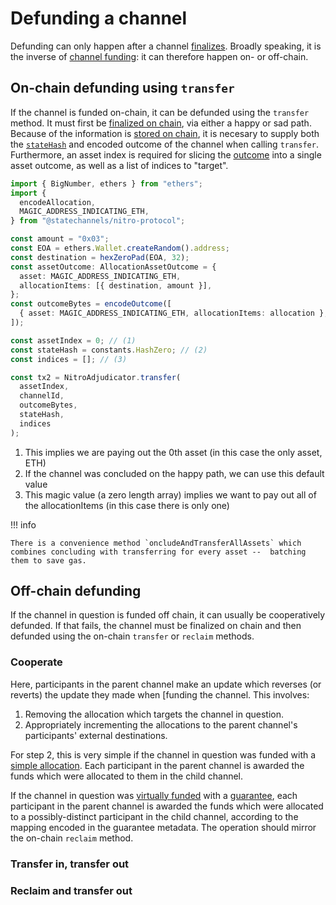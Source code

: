 # Defunding a channel

Defunding can only happen after a channel [finalizes](./0040-lifecycle-of-a-channel.md#finalized). Broadly speaking, it is the inverse of [channel funding](./0060-funding-a-channel.md): it can therefore happen on- or off-chain.

## On-chain defunding using `transfer`

If the channel is funded on-chain, it can be defunded using the `transfer` method. It must first be [finalized on chain](./0070-finalizing-a-channel.md), via either a happy or sad path. Because of the information is [stored on chain](./0040-lifecycle-of-a-channel.md#adjudicator-storage), it is necesary to supply both the [`stateHash`](./0010-states-channels.md#state-commitments) and encoded outcome of the channel when calling `transfer`. Furthermore, an asset index is required for slicing the [outcome](./0030-outcomes.md) into a single asset outcome, as well as
a list of indices to "target".

```typescript hl_lines="22 23 24 25 26 27 28"
import { BigNumber, ethers } from "ethers";
import {
  encodeAllocation,
  MAGIC_ADDRESS_INDICATING_ETH,
} from "@statechannels/nitro-protocol";

const amount = "0x03";
const EOA = ethers.Wallet.createRandom().address;
const destination = hexZeroPad(EOA, 32);
const assetOutcome: AllocationAssetOutcome = {
  asset: MAGIC_ADDRESS_INDICATING_ETH,
  allocationItems: [{ destination, amount }],
};
const outcomeBytes = encodeOutcome([
  { asset: MAGIC_ADDRESS_INDICATING_ETH, allocationItems: allocation },
]);

const assetIndex = 0; // (1)
const stateHash = constants.HashZero; // (2)
const indices = []; // (3)

const tx2 = NitroAdjudicator.transfer(
  assetIndex,
  channelId,
  outcomeBytes,
  stateHash,
  indices
);
```

1. This implies we are paying out the 0th asset (in this case the only asset, ETH)
2. If the channel was concluded on the happy path, we can use this default value
3. This magic value (a zero length array) implies we want to pay out all of the allocationItems (in this case there is only one)

!!! info

    There is a convenience method `oncludeAndTransferAllAssets` which combines concluding with transferring for every asset --  batching them to save gas.

## Off-chain defunding

If the channel in question is funded off chain, it can usually be cooperatively defunded. If that fails, the channel must be finalized on chain and then defunded using the on-chain `transfer` or `reclaim` methods.

### Cooperate

Here, participants in the parent channel make an update which reverses (or reverts) the update they made when [funding the channel[](./0060-funding-a-channel.md#fund-virtually). This involves:

1. Removing the allocation which targets the channel in question.
2. Appropriately incrementing the allocations to the parent channel's participants' external destinations.

For step 2, this is very simple if the channel in question was funded with a [simple allocation](./0030-outcomes.md#simple-allocations). Each participant in the parent channel is awarded the funds which were allocated to them in the child channel.

If the channel in question was [virtually funded](./0060-funding-a-channel.md#fund-virtually) with a [guarantee](./0030-outcomes.md#guarantees), each participant in the parent channel is awarded the funds which were allocated to a possibly-distinct participant in the child channel, according to the mapping encoded in the guarantee metadata. The operation should mirror the on-chain `reclaim` method.

### Transfer in, transfer out

### Reclaim and transfer out
